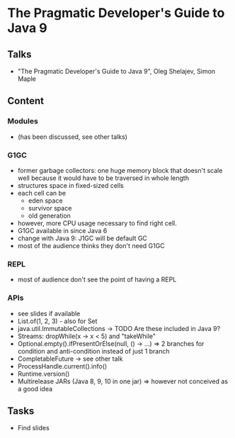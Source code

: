 # The Pragmatic Developer's Guide to Java 9
## Talks
- "The Pragmatic Developer's Guide to Java 9", Oleg Shelajev, Simon Maple

## Content
### Modules
- (has been discussed, see other talks)

### G1GC
- former garbage collectors: one huge memory block that doesn't scale well because it would have to be traversed in whole length
- structures space in fixed-sized cells
- each cell can be 
    - eden space
    - survivor space
    - old generation 
- however, more CPU usage necessary to find right cell.
- G1GC available in since Java 6 
- change with Java 9: J1GC will be default GC
- most of the audience thinks they don't need G1GC

### REPL
- most of audience don't see the point of having a REPL

### APIs
- see slides if available
- List.of(1, 2, 3) - also for Set
- java.util.ImmutableCollections -> TODO Are these included in Java 9?
- Streams: dropWhile(x -> x < 5) and "takeWhile"
- Optional.empty().ifPresentOrElse(null, () -> ...) => 2 branches for condition and anti-condition instead of just 1 branch
- CompletableFuture -> see other talk
- ProcessHandle.current().info()
- Runtime.version()
- Multirelease JARs (Java 8, 9, 10 in one jar) => however not conceived as a good idea

## Tasks
- Find slides

